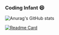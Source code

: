 ### Coding Infant 😄

<!--
**buginet/buginet** is a ✨ _special_ ✨ repository because its `README.md` (this file) appears on your GitHub profile.

Here are some ideas to get you started:

- 🔭 I’m currently working on ...
- 🌱 I’m currently learning ...
- 👯 I’m looking to collaborate on ...
- 🤔 I’m looking for help with ...
- 💬 Ask me about ...
- 📫 How to reach me: ...
- 😄 Pronouns: ...
- ⚡ Fun fact: ...
-->

![Anurag's GitHub stats](https://github-readme-stats.vercel.app/api?username=buginet&show_icons=true&theme=dracula)

[![Readme Card](https://github-readme-stats.vercel.app/api/pin/?username=buginet&repo=Project_Euler)](https://github.com/buginet/Project_Euler)


